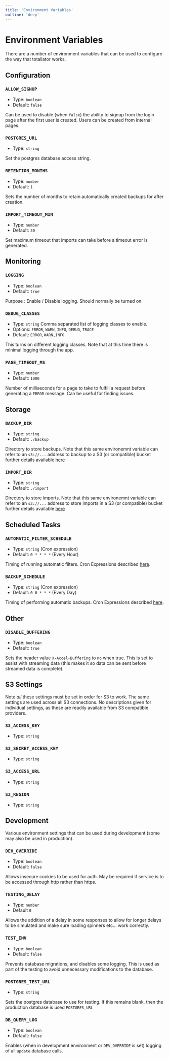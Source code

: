 ```yaml
---
title: 'Environment Variables'
outline: 'deep'
---
```


# Environment Variables

There are a number of environment variables that can be used to configure the way that totallator works.

## Configuration

### `ALLOW_SIGNUP`

- Type: `boolean`
- Default: `false`

Can be used to disable (when `false`) the ability to signup from the login page after the first user is created. Users can be created from internal pages.

### `POSTGRES_URL`

- Type: `string`

Set the postgres database access string.

### `RETENTION_MONTHS`

- Type: `number`
- Default: `1`

Sets the number of months to retain automatically created backups for after creation.

### `IMPORT_TIMEOUT_MIN`

- Type: `number`
- Default: `30`

Set maximum timeout that imports can take before a timeout error is generated.

## Monitoring

### `LOGGING`

- Type: `boolean`
- Default: `true`

Purpose : Enable / Disable logging. Should normally be turned on.

### `DEBUG_CLASSES`

- Type: `string` Comma separated list of logging classes to enable.
- Options: `ERROR`, `WARN`, `INFO`, `DEBUG`, `TRACE`
- Default: `ERROR,WARN,INFO`

This turns on different logging classes. Note that at this time there is minimal logging through the app.

### `PAGE_TIMEOUT_MS`

- Type: `number`
- Default: `1000`

Number of milliseconds for a page to take to fulfill a request before generating a `ERROR` message. Can be useful for finding issues.

## Storage

### `BACKUP_DIR`

- Type: `string`
- Default: `./backup`

Directory to store backups. Note that this same environemnt variable can refer to an `s3://...` address to backup to a S3 (or compatible) bucket further details available [here](/advanced/backup)

### `IMPORT_DIR`

- Type: `string`
- Default: `./import`

Directory to store imports. Note that this same environemnt variable can refer to an `s3://...` address to store imports in a S3 (or compatible) bucket further details available [here](/advanced/import)

## Scheduled Tasks

### `AUTOMATIC_FILTER_SCHEDULE`

- Type: `string` (Cron expression)
- Default: `0 * * * *` (Every Hour)

Timing of running automatic filters. Cron Expressions described [here](https://en.wikipedia.org/wiki/Cron).

### `BACKUP_SCHEDULE`

- Type: `string` (Cron expression)
- Default: `0 0 * * *` (Every Day)

Timing of performing automatic backups. Cron Expressions described [here](https://en.wikipedia.org/wiki/Cron).

## Other

### `DISABLE_BUFFERING`

- Type: `boolean`
- Default: `true`

Sets the header value `X-Accel-Buffering` to `no` when true. This is set to assist with streaming data (this makes it so data can be sent before streamed data is complete).

## S3 Settings

Note _all_ these settings must be set in order for S3 to work. The same settings are used across all S3 connections. No descriptions given for individual settings, as these are readily available from S3 compatible providers.

### `S3_ACCESS_KEY`

- Type: `string`

### `S3_SECRET_ACCESS_KEY`

- Type: `string`

### `S3_ACCESS_URL`

- Type: `string`

### `S3_REGION`

- Type: `string`

## Development

Various environment settings that can be used during development (some may also be used in production).

### `DEV_OVERRIDE`

- Type: `boolean`
- Default: `false`

Allows insecure cookies to be used for auth. May be required if service is to be accessed through http rather than https.

### `TESTING_DELAY`

- Type: `number`
- Default `0`

Allows the addition of a delay in some responses to allow for longer delays to be simulated and make sure loading spinners etc... work correctly.

### `TEST_ENV`

- Type: `boolean`
- Default: `false`

Prevents database migrations, and disables some logging. This is used as part of the testing to avoid unnecessary modifications to the database.

### `POSTGRES_TEST_URL`

- Type: `string`

Sets the postgres database to use for testing. If this remains blank, then the production database is used `POSTGRES_URL`

### `DB_QUERY_LOG`

- Type: `boolean`
- Default: `false`

Enables (when in development environment or `DEV_OVERRIDE` is set) logging of all `update` database calls.
